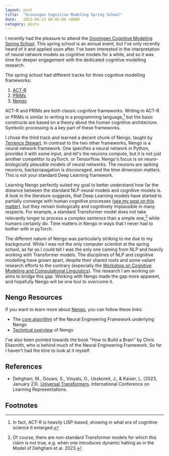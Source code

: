 ```yaml
---
layout: post
title:  "Groningen Cognitive Modeling Spring School"
date:   2023-04-23 08:45:00 +0000
category: posts
---
```


I recently had the pleasure to attend the [Groningen Cognitive Modeling Spring School](http://www.cognitive-modeling.com/springschool/). This spring school is an annual event, but I've only recently heard of it and applied soon after. I've been interested in the interpretation of neural network models as cognitive models for a while, and so it was time for deeper engagement with the dedicated cognitive modelling research.

The spring school had different tracks for three cognitive modelling frameworks:
1. [ACT-R](http://act-r.psy.cmu.edu/)
2. [PRIMs](https://www.ai.rug.nl/~niels/prims/index.html)
3. [Nengo](https://www.nengo.ai/)

ACT-R and PRIMs are both classic cognitive frameworks. Writing in ACT-R or PRIMs is similar to writing in a programming language,[^1] but the basic constructs are based on a theory about the human cognitive architecture. Symbolic processing is a key part of these frameworks.

I chose the third track and learned a decent chunk of Nengo, taught by [Terrence Stewart](http://compneuro.uwaterloo.ca/people/terrence-c-stewart.html). In contrast to the two other frameworks, Nengo is a neural network framework. One specifies a neural network in Python, provides it with some input, and let's the neurons compute, but it is not just another competitor to pyTorch, or Tensorflow. Nengo's focus is on _neuro-biologically plausible_ models of neural networks. The neurons are spiking neurons, backpropagation is discouraged, and the time dimension matters. This is not your standard Deep Learning framework.

Learning Nengo perfectly suited my goal to better understand how far the distance between the standard NLP neural models and cognitive models is. A look in the literature suggests, that Deep Learning models have started to partially converge with human cognitive processes ([see my post on this matter](/Transformers-Psychometric/)), but they remain biologically and cognitively implausible in many respects. For example, a standard Transformer model does not take relevantly longer to process a complex sentence than a simple one,[^2] while humans certainly do. Time matters in Nengo in ways that I never had to bother with in pyTorch.

The different nature of Nengo was particularly striking to me due to my background. While I was not the only computer scientist at the spring school, as far as I could tell I was the only one coming from NLP and heavily working with Transformer models. The disciplines of NLP and cognitive modelling have grown apart, despite their shared roots and some valiant research efforts to the contrary (especially the [Workshop on Cognitive Modeling and Computational Linguistics](https://cmclorg.github.io/)). The research I am working on aims to bridge this gap. Working with Nengo made the gap more apparent, and hopefully Nengo will be one tool to overcome it.

## Nengo Resources

If you want to learn more about [Nengo](https://www.nengo.ai/), you can follow these links:

* The [core algorithm](https://www.nengo.ai/nengo/v3.0.0/examples/advanced/nef-algorithm.html) of the Neural Engineering Framework underlying Nengo
* [Technical overview](http://compneuro.uwaterloo.ca/publications/stewart2012d.html) of Nengo

I've also been pointed towards the book "How to Build a Brain" by Chris Eliasmith, who is behind much of the Neural Engineering Framework. So far I haven't had the time to look at it myself.

## References

- Dehghani, M., Gouws, S., Vinyals, O., Uszkoreit, J., & Kaiser, L. (2023, January 23). [Universal Transformers](https://openreview.net/forum?id=HyzdRiR9Y7). International Conference on Learning Representations.

## Footnotes

[^1]: In fact, ACT-R is heavily LISP-based, showing in what era of cognitive science it emerged.


[^2]: Of course, there are non-standard Transformer models for which this claim is not true, e.g. when one introduces dynamic halting as in the Model of Dehghani et al. 2023.
